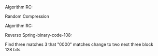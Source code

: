 Algorithm RC:

Random Compression

Algorithm RC:

Reverso Spring-binary-code-108:

Find three matches 3 that "0000" matches change to two next three block 128 bits
